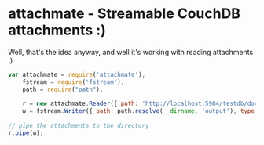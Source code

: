 # attachmate - Streamable CouchDB attachments :)

Well, that's the idea anyway, and well it's working with reading attachments :)

```js
var attachmate = require('attachmate'),
    fstream = require('fstream'),
    path = require("path"),
    
    r = new attachmate.Reader({ path: 'http://localhost:5984/testdb/doc_with_attachments' }),
    w = fstream.Writer({ path: path.resolve(__dirname, 'output'), type: 'Directory'});
    
// pipe the attachments to the directory
r.pipe(w);
```